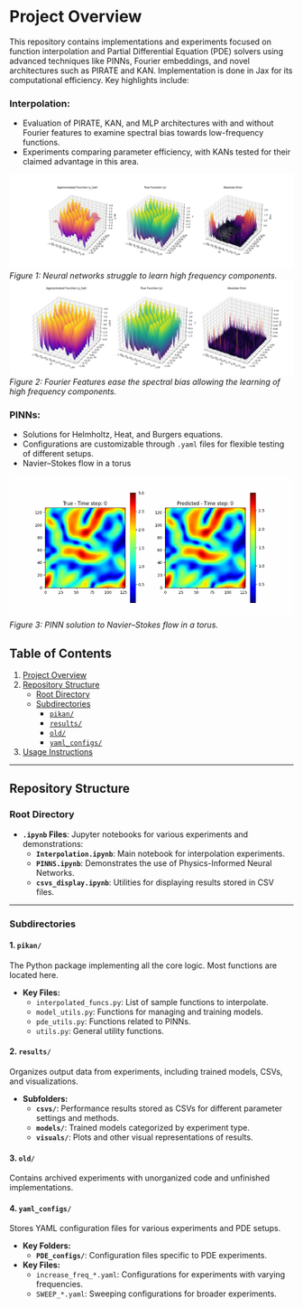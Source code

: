 # Project Overview

This repository contains implementations and experiments focused on function interpolation and Partial Differential Equation (PDE) solvers using advanced techniques like PINNs, Fourier embeddings, and novel architectures such as PIRATE and KAN. Implementation is done in Jax for its computational efficiency. Key highlights include:

### Interpolation:
- Evaluation of PIRATE, KAN, and MLP architectures with and without Fourier features to examine spectral bias towards low-frequency functions.
- Experiments comparing parameter efficiency, with KANs tested for their claimed advantage in this area.

![Increase freq Fourier](results/visuals/increase_freq_nofourier/increase_freq_10_plot.png)
*Figure 1: Neural networks struggle to learn high frequency components.*
![Increase freq Fourier](results/visuals/increase_freq_PIRATE/increase_freq_10_plot.png)
*Figure 2: Fourier Features ease the spectral bias allowing the learning of high frequency components.*

### PINNs:
- Solutions for Helmholtz, Heat, and Burgers equations.
- Configurations are customizable through `.yaml` files for flexible testing of different setups.
- Navier–Stokes flow in a torus

![NS flow on torus](results/visuals/ns_stokes/normflow_2secs.gif)
*Figure 3: PINN solution to Navier–Stokes flow in a torus.*

## Table of Contents

1. [Project Overview](#project-overview)
2. [Repository Structure](#repository-structure)
    - [Root Directory](#root-directory)
    - [Subdirectories](#subdirectories)
      - [`pikan/`](#pikan)
      - [`results/`](#results)
      - [`old/`](#old)
      - [`yaml_configs/`](#yaml_configs)
3. [Usage Instructions](#usage-instructions)

---

## Repository Structure

### **Root Directory**
- **`.ipynb` Files**: Jupyter notebooks for various experiments and demonstrations:
  - **`Interpolation.ipynb`**: Main notebook for interpolation experiments.
  - **`PINNS.ipynb`**: Demonstrates the use of Physics-Informed Neural Networks.
  - **`csvs_display.ipynb`**: Utilities for displaying results stored in CSV files.

---

### **Subdirectories**

#### 1. **`pikan/`**
The Python package implementing all the core logic. Most functions are located here.

- **Key Files:**
  - `interpolated_funcs.py`: List of sample functions to interpolate.
  - `model_utils.py`: Functions for managing and training models.
  - `pde_utils.py`: Functions related to PINNs.
  - `utils.py`: General utility functions.

#### 2. **`results/`**
Organizes output data from experiments, including trained models, CSVs, and visualizations.
- **Subfolders:**
  - **`csvs/`**: Performance results stored as CSVs for different parameter settings and methods.
  - **`models/`**: Trained models categorized by experiment type.
  - **`visuals/`**: Plots and other visual representations of results.

#### 3. **`old/`**
Contains archived experiments with unorganized code and unfinished implementations.

#### 4. **`yaml_configs/`**
Stores YAML configuration files for various experiments and PDE setups.
- **Key Folders:**
  - **`PDE_configs/`**: Configuration files specific to PDE experiments.
- **Key Files:**
  - `increase_freq_*.yaml`: Configurations for experiments with varying frequencies.
  - `SWEEP_*.yaml`: Sweeping configurations for broader experiments.
